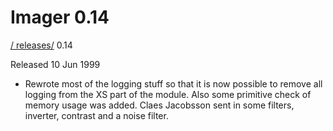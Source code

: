 # Imager 0.14

[ / ](..) [releases/](./) 0.14

Released 10 Jun 1999

- Rewrote most of the logging stuff so that it is now  possible to remove all logging from the XS part of the  module.  Also some primitive check of memory usage was  added. Claes Jacobsson sent in some filters, inverter,  contrast and a noise filter.